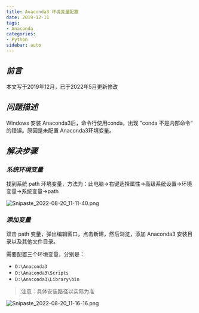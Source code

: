 ```yaml
---
title: Anaconda3 环境变量配置
date: 2019-12-11
tags:
- Anaconda
categories:
- Python
sidebar: auto
---
```


## ***前言***

本文写于2019年12月，已于2022年5月更新修改

## ***问题描述***

Windows 安装 Anaconda3后，命令行使用conda，出现 ”conda 不是内部命令“ 的错误。原因是未配置 Anaconda3环境变量。

## ***解决步骤***

### ***系统环境变量***

找到系统 path 环境变量，方法为：此电脑->右键选择属性->高级系统设置->环境变量->系统变量->path

![Snipaste_2022-08-20_11-11-40.png](https://s2.loli.net/2022/08/20/hEect9VPkwj7AUi.png)

### ***添加变量***

双击 path 变量，弹出编辑窗口，点击新建，然后浏览，添加 Anaconda3 安装目录以及其他文件目录。

需要配置三个环境变量，分别是：

- `D:\Anaconda3`
- `D:\Anaconda3\Scripts`
- `D:\Anaconda3\Library\bin`

> 注意：具体安装路径以实际为准

![Snipaste_2022-08-20_11-16-16.png](https://s2.loli.net/2022/08/20/tnc1YOopTguhzF7.png)

